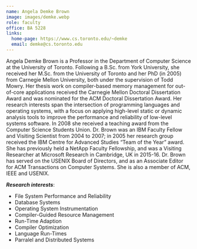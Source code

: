```yaml
---
name: Angela Demke Brown
image: images/demke.webp
role: faculty
office: BA 5228
links:
  home-page: https://www.cs.toronto.edu/~demke
  email: demke@cs.toronto.edu  
---
```




Angela Demke Brown is a Professor in the Department of Computer Science at the University of Toronto. Following a B.Sc. from York University, she received her M.Sc. from the University of Toronto and her PhD (in 2005) from Carnegie Mellon University, both under the supervision of Todd Mowry. Her thesis work on compiler-based memory management for out-of-core applications received the Carnegie Mellon Doctoral Dissertation Award and was nominated for the ACM Doctoral Dissertation Award. Her research interests span the intersection of programming languages and operating systems, with a focus on applying high-level static or dynamic analysis tools to improve the performance and reliability of low-level systems software. In 2008 she received a teaching award from the Computer Science Students Union. Dr. Brown was an IBM Faculty Fellow and Visiting Scientist from 2004 to 2007; in 2005 her research group received the IBM Centre for Advanced Studies “Team of the Year” award. She has previously held a NetApp Faculty Fellowship, and was a Visiting Researcher at Microsoft Research in Cambridge, UK in 2015-16. Dr. Brown has served on the USENIX Board of Directors, and as an Associate Editor for ACM Transactions on Computer Systems. She is also a member of ACM, IEEE and USENIX.

**_Research interests_**: 
 - File System Performance and Reliability
 - Database Systems
 - Operating System Instrumentation
 - Compiler-Guided Resource Management
 - Run-Time Adaption
 - Compiler Optimization
 - Language Run-Times
 - Parralel and Distributed Systems

